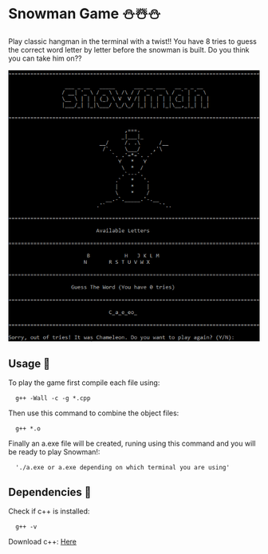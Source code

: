 # Snowman Game :snowman::snowman_with_snow::snowman:
Play classic hangman in the terminal with a twist!! You have 8 tries to guess the correct word letter by letter before the snowman is built. Do you think you can take him on??

![Image of Snowman](pictures/snowman.png)


## Usage :newspaper:
To play the game first compile each file using:

      g++ -Wall -c -g *.cpp
Then use this command to combine the object files:

      g++ *.o
Finally an a.exe file will be created, runing using this command and you will be ready to play Snowman!:

      './a.exe or a.exe depending on which terminal you are using'
## Dependencies :milky_way:
Check if c++ is installed:

      g++ -v

Download c++: [Here](https://sourceforge.net/projects/mingw-w64)
